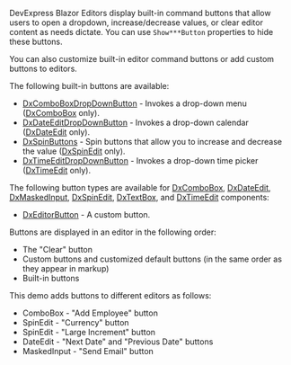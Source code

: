 DevExpress Blazor Editors display built-in command buttons that allow users to open a dropdown, increase/decrease values, or clear editor content as needs dictate. You can use `Show***Button` properties to hide these buttons.

You can also customize built-in editor command buttons or add custom buttons to editors. 

The following built-in buttons are available:

* [DxComboBoxDropDownButton](https://docs.devexpress.com/Blazor/DxComboBoxDropDownButton) -  Invokes a drop-down menu ([DxComboBox](https://docs.devexpress.com/Blazor/DevExpress.Blazor.DxComboBox-2) only).
* [DxDateEditDropDownButton](https://docs.devexpress.com/Blazor/DxDateEditDropDownButton) - Invokes a drop-down calendar ([DxDateEdit](https://docs.devexpress.com/Blazor/DevExpress.Blazor.DxDateEdit-1) only).
* [DxSpinButtons](https://docs.devexpress.com/Blazor/DxSpinButtons) - Spin buttons that allow you to increase and decrease the value ([DxSpinEdit](https://docs.devexpress.com/Blazor/DevExpress.Blazor.DxSpinEdit-1) only).
* [DxTimeEditDropDownButton](https://docs.devexpress.com/Blazor/DxTimeEditDropDownButton) - Invokes a drop-down time picker ([DxTimeEdit](https://docs.devexpress.com/Blazor/DevExpress.Blazor.DxTimeEdit-1) only).

The following button types are available for [DxComboBox](https://docs.devexpress.com/Blazor/DevExpress.Blazor.DxComboBox-2), [DxDateEdit](https://docs.devexpress.com/Blazor/DevExpress.Blazor.DxDateEdit-1), [DxMaskedInput](https://docs.devexpress.com/Blazor/DevExpress.Blazor.DxMaskedInput-1), [DxSpinEdit](https://docs.devexpress.com/Blazor/DevExpress.Blazor.DxSpinEdit-1), [DxTextBox](https://docs.devexpress.com/Blazor/DevExpress.Blazor.DxTextBox), and [DxTimeEdit](https://docs.devexpress.com/Blazor/DevExpress.Blazor.DxTimeEdit-1) components:

* [DxEditorButton](https://docs.devexpress.com/Blazor/DxEditorButton) - A custom button.

Buttons are displayed in an editor in the following order:

- The "Clear" button
- Custom buttons and customized default buttons (in the same order as they appear in markup)
- Built-in buttons

This demo adds buttons to different editors as follows:

* ComboBox - "Add Employee" button
* SpinEdit - "Currency" button
* SpinEdit - "Large Increment" button
* DateEdit - "Next Date" and "Previous Date" buttons
* MaskedInput - "Send Email" button

